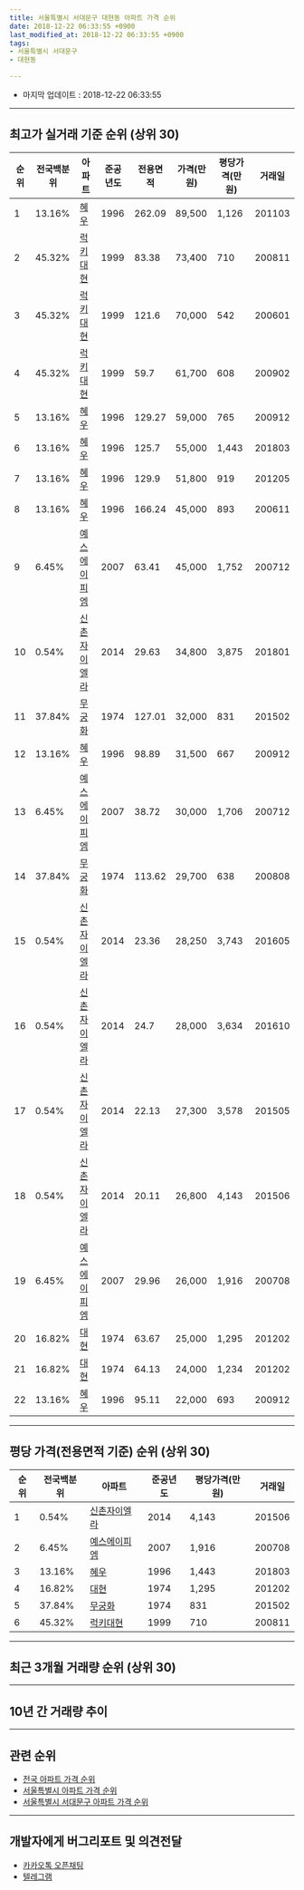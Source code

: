```yaml
---
title: 서울특별시 서대문구 대현동 아파트 가격 순위
date: 2018-12-22 06:33:55 +0900
last_modified_at: 2018-12-22 06:33:55 +0900
tags:
- 서울특별시 서대문구
- 대현동

---
```


* 마지막 업데이트 : 2018-12-22 06:33:55

---

## 최고가 실거래 기준 순위 (상위 30)


|순위|전국백분위|아파트|준공년도|전용면적|가격(만원)|평당가격(만원)|거래일|
|---|---|---|---|---|---|---|---|
|1|13.16%|[혜우](https://search.naver.com/search.naver?query=%EC%84%9C%EC%9A%B8%ED%8A%B9%EB%B3%84%EC%8B%9C+%EC%84%9C%EB%8C%80%EB%AC%B8%EA%B5%AC+%EB%8C%80%ED%98%84%EB%8F%99+%ED%98%9C%EC%9A%B0)|1996|262.09|89,500|1,126|201103|
|2|45.32%|[럭키대현](https://search.naver.com/search.naver?query=%EC%84%9C%EC%9A%B8%ED%8A%B9%EB%B3%84%EC%8B%9C+%EC%84%9C%EB%8C%80%EB%AC%B8%EA%B5%AC+%EB%8C%80%ED%98%84%EB%8F%99+%EB%9F%AD%ED%82%A4%EB%8C%80%ED%98%84)|1999|83.38|73,400|710|200811|
|3|45.32%|[럭키대현](https://search.naver.com/search.naver?query=%EC%84%9C%EC%9A%B8%ED%8A%B9%EB%B3%84%EC%8B%9C+%EC%84%9C%EB%8C%80%EB%AC%B8%EA%B5%AC+%EB%8C%80%ED%98%84%EB%8F%99+%EB%9F%AD%ED%82%A4%EB%8C%80%ED%98%84)|1999|121.6|70,000|542|200601|
|4|45.32%|[럭키대현](https://search.naver.com/search.naver?query=%EC%84%9C%EC%9A%B8%ED%8A%B9%EB%B3%84%EC%8B%9C+%EC%84%9C%EB%8C%80%EB%AC%B8%EA%B5%AC+%EB%8C%80%ED%98%84%EB%8F%99+%EB%9F%AD%ED%82%A4%EB%8C%80%ED%98%84)|1999|59.7|61,700|608|200902|
|5|13.16%|[혜우](https://search.naver.com/search.naver?query=%EC%84%9C%EC%9A%B8%ED%8A%B9%EB%B3%84%EC%8B%9C+%EC%84%9C%EB%8C%80%EB%AC%B8%EA%B5%AC+%EB%8C%80%ED%98%84%EB%8F%99+%ED%98%9C%EC%9A%B0)|1996|129.27|59,000|765|200912|
|6|13.16%|[혜우](https://search.naver.com/search.naver?query=%EC%84%9C%EC%9A%B8%ED%8A%B9%EB%B3%84%EC%8B%9C+%EC%84%9C%EB%8C%80%EB%AC%B8%EA%B5%AC+%EB%8C%80%ED%98%84%EB%8F%99+%ED%98%9C%EC%9A%B0)|1996|125.7|55,000|1,443|201803|
|7|13.16%|[혜우](https://search.naver.com/search.naver?query=%EC%84%9C%EC%9A%B8%ED%8A%B9%EB%B3%84%EC%8B%9C+%EC%84%9C%EB%8C%80%EB%AC%B8%EA%B5%AC+%EB%8C%80%ED%98%84%EB%8F%99+%ED%98%9C%EC%9A%B0)|1996|129.9|51,800|919|201205|
|8|13.16%|[혜우](https://search.naver.com/search.naver?query=%EC%84%9C%EC%9A%B8%ED%8A%B9%EB%B3%84%EC%8B%9C+%EC%84%9C%EB%8C%80%EB%AC%B8%EA%B5%AC+%EB%8C%80%ED%98%84%EB%8F%99+%ED%98%9C%EC%9A%B0)|1996|166.24|45,000|893|200611|
|9|6.45%|[예스에이피엠](https://search.naver.com/search.naver?query=%EC%84%9C%EC%9A%B8%ED%8A%B9%EB%B3%84%EC%8B%9C+%EC%84%9C%EB%8C%80%EB%AC%B8%EA%B5%AC+%EB%8C%80%ED%98%84%EB%8F%99+%EC%98%88%EC%8A%A4%EC%97%90%EC%9D%B4%ED%94%BC%EC%97%A0)|2007|63.41|45,000|1,752|200712|
|10|0.54%|[신촌자이엘라](https://search.naver.com/search.naver?query=%EC%84%9C%EC%9A%B8%ED%8A%B9%EB%B3%84%EC%8B%9C+%EC%84%9C%EB%8C%80%EB%AC%B8%EA%B5%AC+%EB%8C%80%ED%98%84%EB%8F%99+%EC%8B%A0%EC%B4%8C%EC%9E%90%EC%9D%B4%EC%97%98%EB%9D%BC)|2014|29.63|34,800|3,875|201801|
|11|37.84%|[무궁화](https://search.naver.com/search.naver?query=%EC%84%9C%EC%9A%B8%ED%8A%B9%EB%B3%84%EC%8B%9C+%EC%84%9C%EB%8C%80%EB%AC%B8%EA%B5%AC+%EB%8C%80%ED%98%84%EB%8F%99+%EB%AC%B4%EA%B6%81%ED%99%94)|1974|127.01|32,000|831|201502|
|12|13.16%|[혜우](https://search.naver.com/search.naver?query=%EC%84%9C%EC%9A%B8%ED%8A%B9%EB%B3%84%EC%8B%9C+%EC%84%9C%EB%8C%80%EB%AC%B8%EA%B5%AC+%EB%8C%80%ED%98%84%EB%8F%99+%ED%98%9C%EC%9A%B0)|1996|98.89|31,500|667|200912|
|13|6.45%|[예스에이피엠](https://search.naver.com/search.naver?query=%EC%84%9C%EC%9A%B8%ED%8A%B9%EB%B3%84%EC%8B%9C+%EC%84%9C%EB%8C%80%EB%AC%B8%EA%B5%AC+%EB%8C%80%ED%98%84%EB%8F%99+%EC%98%88%EC%8A%A4%EC%97%90%EC%9D%B4%ED%94%BC%EC%97%A0)|2007|38.72|30,000|1,706|200712|
|14|37.84%|[무궁화](https://search.naver.com/search.naver?query=%EC%84%9C%EC%9A%B8%ED%8A%B9%EB%B3%84%EC%8B%9C+%EC%84%9C%EB%8C%80%EB%AC%B8%EA%B5%AC+%EB%8C%80%ED%98%84%EB%8F%99+%EB%AC%B4%EA%B6%81%ED%99%94)|1974|113.62|29,700|638|200808|
|15|0.54%|[신촌자이엘라](https://search.naver.com/search.naver?query=%EC%84%9C%EC%9A%B8%ED%8A%B9%EB%B3%84%EC%8B%9C+%EC%84%9C%EB%8C%80%EB%AC%B8%EA%B5%AC+%EB%8C%80%ED%98%84%EB%8F%99+%EC%8B%A0%EC%B4%8C%EC%9E%90%EC%9D%B4%EC%97%98%EB%9D%BC)|2014|23.36|28,250|3,743|201605|
|16|0.54%|[신촌자이엘라](https://search.naver.com/search.naver?query=%EC%84%9C%EC%9A%B8%ED%8A%B9%EB%B3%84%EC%8B%9C+%EC%84%9C%EB%8C%80%EB%AC%B8%EA%B5%AC+%EB%8C%80%ED%98%84%EB%8F%99+%EC%8B%A0%EC%B4%8C%EC%9E%90%EC%9D%B4%EC%97%98%EB%9D%BC)|2014|24.7|28,000|3,634|201610|
|17|0.54%|[신촌자이엘라](https://search.naver.com/search.naver?query=%EC%84%9C%EC%9A%B8%ED%8A%B9%EB%B3%84%EC%8B%9C+%EC%84%9C%EB%8C%80%EB%AC%B8%EA%B5%AC+%EB%8C%80%ED%98%84%EB%8F%99+%EC%8B%A0%EC%B4%8C%EC%9E%90%EC%9D%B4%EC%97%98%EB%9D%BC)|2014|22.13|27,300|3,578|201505|
|18|0.54%|[신촌자이엘라](https://search.naver.com/search.naver?query=%EC%84%9C%EC%9A%B8%ED%8A%B9%EB%B3%84%EC%8B%9C+%EC%84%9C%EB%8C%80%EB%AC%B8%EA%B5%AC+%EB%8C%80%ED%98%84%EB%8F%99+%EC%8B%A0%EC%B4%8C%EC%9E%90%EC%9D%B4%EC%97%98%EB%9D%BC)|2014|20.11|26,800|4,143|201506|
|19|6.45%|[예스에이피엠](https://search.naver.com/search.naver?query=%EC%84%9C%EC%9A%B8%ED%8A%B9%EB%B3%84%EC%8B%9C+%EC%84%9C%EB%8C%80%EB%AC%B8%EA%B5%AC+%EB%8C%80%ED%98%84%EB%8F%99+%EC%98%88%EC%8A%A4%EC%97%90%EC%9D%B4%ED%94%BC%EC%97%A0)|2007|29.96|26,000|1,916|200708|
|20|16.82%|[대현](https://search.naver.com/search.naver?query=%EC%84%9C%EC%9A%B8%ED%8A%B9%EB%B3%84%EC%8B%9C+%EC%84%9C%EB%8C%80%EB%AC%B8%EA%B5%AC+%EB%8C%80%ED%98%84%EB%8F%99+%EB%8C%80%ED%98%84)|1974|63.67|25,000|1,295|201202|
|21|16.82%|[대현](https://search.naver.com/search.naver?query=%EC%84%9C%EC%9A%B8%ED%8A%B9%EB%B3%84%EC%8B%9C+%EC%84%9C%EB%8C%80%EB%AC%B8%EA%B5%AC+%EB%8C%80%ED%98%84%EB%8F%99+%EB%8C%80%ED%98%84)|1974|64.13|24,000|1,234|201202|
|22|13.16%|[혜우](https://search.naver.com/search.naver?query=%EC%84%9C%EC%9A%B8%ED%8A%B9%EB%B3%84%EC%8B%9C+%EC%84%9C%EB%8C%80%EB%AC%B8%EA%B5%AC+%EB%8C%80%ED%98%84%EB%8F%99+%ED%98%9C%EC%9A%B0)|1996|95.11|22,000|693|200912|


---

## 평당 가격(전용면적 기준) 순위 (상위 30)


|순위|전국백분위|아파트|준공년도|평당가격(만원)|거래일|
|---|---|---|---|---|---|
|1|0.54%|[신촌자이엘라](https://search.naver.com/search.naver?query=%EC%84%9C%EC%9A%B8%ED%8A%B9%EB%B3%84%EC%8B%9C+%EC%84%9C%EB%8C%80%EB%AC%B8%EA%B5%AC+%EB%8C%80%ED%98%84%EB%8F%99+%EC%8B%A0%EC%B4%8C%EC%9E%90%EC%9D%B4%EC%97%98%EB%9D%BC)|2014|4,143|201506|
|2|6.45%|[예스에이피엠](https://search.naver.com/search.naver?query=%EC%84%9C%EC%9A%B8%ED%8A%B9%EB%B3%84%EC%8B%9C+%EC%84%9C%EB%8C%80%EB%AC%B8%EA%B5%AC+%EB%8C%80%ED%98%84%EB%8F%99+%EC%98%88%EC%8A%A4%EC%97%90%EC%9D%B4%ED%94%BC%EC%97%A0)|2007|1,916|200708|
|3|13.16%|[혜우](https://search.naver.com/search.naver?query=%EC%84%9C%EC%9A%B8%ED%8A%B9%EB%B3%84%EC%8B%9C+%EC%84%9C%EB%8C%80%EB%AC%B8%EA%B5%AC+%EB%8C%80%ED%98%84%EB%8F%99+%ED%98%9C%EC%9A%B0)|1996|1,443|201803|
|4|16.82%|[대현](https://search.naver.com/search.naver?query=%EC%84%9C%EC%9A%B8%ED%8A%B9%EB%B3%84%EC%8B%9C+%EC%84%9C%EB%8C%80%EB%AC%B8%EA%B5%AC+%EB%8C%80%ED%98%84%EB%8F%99+%EB%8C%80%ED%98%84)|1974|1,295|201202|
|5|37.84%|[무궁화](https://search.naver.com/search.naver?query=%EC%84%9C%EC%9A%B8%ED%8A%B9%EB%B3%84%EC%8B%9C+%EC%84%9C%EB%8C%80%EB%AC%B8%EA%B5%AC+%EB%8C%80%ED%98%84%EB%8F%99+%EB%AC%B4%EA%B6%81%ED%99%94)|1974|831|201502|
|6|45.32%|[럭키대현](https://search.naver.com/search.naver?query=%EC%84%9C%EC%9A%B8%ED%8A%B9%EB%B3%84%EC%8B%9C+%EC%84%9C%EB%8C%80%EB%AC%B8%EA%B5%AC+%EB%8C%80%ED%98%84%EB%8F%99+%EB%9F%AD%ED%82%A4%EB%8C%80%ED%98%84)|1999|710|200811|


---

## 최근 3개월 거래량 순위 (상위 30)


<div style="width:100%;">
    <canvas id="deal_count_ranking" height="250"></canvas>
</div>


<script>
new Chart(document.getElementById("deal_count_ranking"), {
    type: 'horizontalBar',
    data: {
        labels: ['럭키대현'],
        datasets: [{
            label: '실거래 수',
            data: [3],
            borderColor: "rgba(255, 0, 128, 1)",
            backgroundColor: "rgba(255, 0, 128, 0.5)",
            fill: false,
        }]
    },
    options: {
        responsive: true,
        title: {
            display: true,
            text: '최근 3개월 거래량 순위'
        },
        tooltips: {
            mode: 'index',
            intersect: false,
            callbacks: {
                title: function(tooltipItems, data) {
                    return "실거래 수:";
                },
                label: function(tooltipItem, data) {
                    return data.labels[tooltipItem.index] + ": " + tooltipItem.xLabel;
                }
            }
        },
        hover: {
            mode: 'nearest',
            intersect: true
        },
        scales: {
            xAxes: [{
                display: true,
                scaleLabel: {
                    display: true,
                    labelString: '실거래 수'
                },
                ticks: {
                    suggestedMin: 0,
                }
            }],
            yAxes: [{
                display: true,
                ticks: {
                    autoSkip: false,
                    callback: function(value, index, values) {
                        if (value.length > 15)
                            return value.substr(0, 13) + "...";
                        else
                            return value;
                    }
                },
                scaleLabel: {
                    display: false,
                }
            }]
        }
    }
});

</script>


---

## 10년 간 거래량 추이


<div style="width:100%;">
    <canvas id="deal_progress" height="250"></canvas>
</div>

<script>
new Chart(document.getElementById("deal_progress"), {
    type: 'line',
    data: {
        labels: ['200812','200901','200902','200903','200904','200905','200906','200907','200908','200909','200910','200911','200912','201001','201002','201003','201004','201005','201006','201007','201008','201009','201010','201011','201012','201101','201102','201103','201104','201105','201106','201107','201108','201109','201110','201111','201112','201201','201202','201203','201204','201205','201206','201207','201208','201209','201210','201211','201212','201301','201302','201303','201304','201305','201306','201307','201308','201309','201310','201311','201312','201401','201402','201403','201404','201405','201406','201407','201408','201409','201410','201411','201412','201501','201502','201503','201504','201505','201506','201507','201508','201509','201510','201511','201512','201601','201602','201603','201604','201605','201606','201607','201608','201609','201610','201611','201612','201701','201702','201703','201704','201705','201706','201707','201708','201709','201710','201711','201712','201801','201802','201803','201804','201805','201806','201807','201808','201809','201810','201811','201812'],
        datasets: [{
            label: '실거래 수',
            pointRadius: 1,
            data: [0, 1, 2, 4, 2, 2, 4, 7, 3, 10, 4, 4, 7, 3, 5, 3, 3, 2, 1, 2, 1, 1, 5, 5, 6, 6, 9, 8, 2, 3, 4, 1, 2, 0, 0, 1, 1, 2, 4, 1, 0, 3, 1, 0, 0, 1, 2, 1, 0, 1, 0, 2, 3, 0, 2, 3, 2, 1, 0, 3, 5, 5, 4, 5, 2, 2, 8, 2, 4, 7, 5, 5, 8, 8, 10, 12, 9, 8, 6, 6, 6, 6, 8, 4, 9, 4, 2, 9, 6, 5, 7, 7, 9, 5, 11, 3, 4, 1, 6, 6, 5, 11, 10, 9, 4, 4, 5, 6, 10, 21, 6, 8, 2, 5, 6, 6, 8, 1, 3, 0, 0],
            borderColor: "rgba(255, 201, 14, 1)",
            backgroundColor: "rgba(255, 201, 14, 0.5)",
            fill: true,
        }]
    },
    options: {
        responsive: true,
        title: {
            display: true,
            text: '10년간 거래량 추이'
        },
        tooltips: {
            mode: 'index',
            intersect: false,
        },
        hover: {
            mode: 'nearest',
            intersect: true
        },
        scales: {
            xAxes: [{
                display: true,
                scaleLabel: {
                    display: true,
                    labelString: '년/월'
                }
            }],
            yAxes: [{
                display: true,
                ticks: {
                    suggestedMin: 0,
                },
                scaleLabel: {
                    display: true,
                    labelString: '실거래 수'
                }
            }]
        }
    }
});

</script>


---

## 관련 순위

- [전국 아파트 가격 순위](https://inasie.github.io/apt-ranking/전국)
- [서울특별시 아파트 가격 순위](https://inasie.github.io/apt-ranking/서울특별시)
- [서울특별시 서대문구 아파트 가격 순위](https://inasie.github.io/apt-ranking/서울특별시-서대문구)


---

## 개발자에게 버그리포트 및 의견전달

- [카카오톡 오픈채팅](https://open.kakao.com/o/gLJUAP4)
- [텔레그램](https://t.me/inasie)

